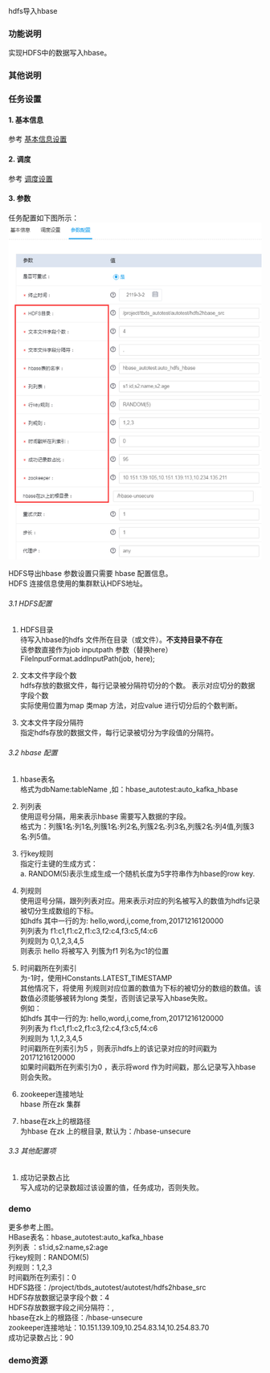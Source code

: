 hdfs导入hbase


### 功能说明
实现HDFS中的数据写入hbase。  

### 其他说明

### 任务设置
#### 1. 基本信息  
参考 [基本信息设置](/workflow/workflow/runnerBasicInfo.md)  

#### 2. 调度  
参考 [调度设置](/workflow/workflow/runnerCycle.md)  

#### 3. 参数
任务配置如下图所示：
![hdfs2hbase](/workflow/workflow/images/hdfs2hbase1.png)

HDFS导出hbase 参数设置只需要 hbase 配置信息。  
HDFS 连接信息使用的集群默认HDFS地址。  

###### 3.1 HDFS配置
1. HDFS目录  
待写入hbase的hdfs 文件所在目录（或文件）。**不支持目录不存在**   
该参数直接作为job inputpath 参数（替换here）  
FileInputFormat.addInputPath(job, here);

2. 文本文件字段个数  
hdfs存放的数据文件，每行记录被分隔符切分的个数。 
表示对应切分的数据字段个数  
实际使用位置为map 类map 方法，对应value 进行切分后的个数判断。  

3. 文本文件字段分隔符  
指定hdfs存放的数据文件，每行记录被切分为字段值的分隔符。  

###### 3.2 hbase 配置  
1. hbase表名  
格式为dbName:tableName ,如：hbase_autotest:auto_kafka_hbase  

2. 列列表  
使用逗号分隔，用来表示hbase 需要写入数据的字段。  
格式为：列簇1名:列1名,列簇1名:列2名,列簇2名:列3名,列簇2名:列4值,列簇3名:列5值。

3. 行key规则  
指定行主键的生成方式：  
a. RANDOM(5)表示生成生成一个随机长度为5字符串作为hbase的row key.

4. 列规则  
使用逗号分隔，跟列列表对应。用来表示对应的列名被写入的数值为hdfs记录被切分生成数组的下标。  
如hdfs 其中一行的为: hello,word,i,come,from,20171216120000   
列列表为 f1:c1,f1:c2,f1:c3,f2:c4,f3:c5,f4:c6  
列规则为 0,1,2,3,4,5  
则表示 hello 将被写入 列簇为f1 列名为c1的位置

5. 时间戳所在列索引  
为-1时，使用HConstants.LATEST_TIMESTAMP  
其他情况下，将使用 列规则对应位置的数值为下标的被切分的数组的数值。该数值必须能够被转为long 类型，否则该记录写入hbase失败。  
例如：   
如hdfs 其中一行的为: hello,word,i,come,from,20171216120000   
列列表为 f1:c1,f1:c2,f1:c3,f2:c4,f3:c5,f4:c6  
列规则为 1,1,2,3,4,5  
时间戳所在列索引为5 ，则表示hdfs上的该记录对应的时间戳为20171216120000  
如果时间戳所在列索引为0 ，表示将word 作为时间戳，那么记录写入hbase则会失败。

6. zookeeper连接地址  
hbase 所在zk 集群  

7. hbase在zk上的根路径  
为hbase 在zk 上的根目录, 默认为：/hbase-unsecure

###### 3.3 其他配置项  
1. 成功记录数占比  
写入成功的记录数超过该设置的值，任务成功，否则失败。  

### demo  
更多参考上图。   
HBase表名：hbase_autotest:auto_kafka_hbase  
列列表 ：s1:id,s2:name,s2:age  
行key规则：RANDOM(5)  
列规则：1,2,3  
时间戳所在列索引：0  
HDFS路径：/project/tbds_autotest/autotest/hdfs2hbase_src  
HDFS存放数据记录字段个数：4  
HDFS存放数据字段之间分隔符：,  
hbase在zk上的根路径：/hbase-unsecure  
zookeeper连接地址：10.151.139.109,10.254.83.14,10.254.83.70  
成功记录数占比：90

### demo资源

